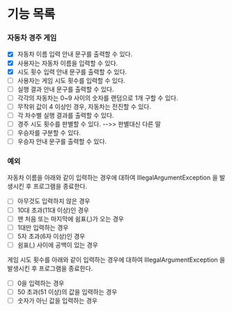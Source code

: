 # 기능 목록

### 자동차 경주 게임
- [x] 자동차 이름 입력 안내 문구를 출력할 수 있다.
- [x] 사용자는 자동차 이름을 입력할 수 있다.
- [x] 시도 횟수 입력 안내 문구를 출력할 수 있다.
- [ ] 사용자는 게임 시도 횟수를 입력할 수 있다.
- [ ] 실행 결과 안내 문구를 출력할 수 있다.
- [ ] 각각의 자동차는 0~9 사이의 숫자를 랜덤으로 1개 구할 수 있다.
- [ ] 무작위 값이 4 이상인 경우, 자동차는 전진할 수 있다.
- [ ] 각 차수별 실행 결과를 출력할 수 있다.
- [ ] 경주 시도 횟수를 판별할 수 있다. -->> 판별대신 다른 말 
- [ ] 우승자를 구분할 수 있다.
- [ ] 우승자 안내 문구를 출력할 수 있다.

### 예외
자동차 이름을 아래와 같이 입력하는 경우에 대하여 IllegalArgumentException 을 발생시킨 후 프로그램을 종료한다.
- [ ] 아무것도 입력하지 않은 경우
- [ ] 10대 초과(11대 이상)인 경우
- [ ] 맨 처음 또는 마지막에 쉼표(,)가 오는 경우
- [ ] 1대만 입력하는 경우
- [ ] 5자 초과(6자 이상)인 경우
- [ ] 쉼표(,) 사이에 공백이 있는 경우

게임 시도 횟수를 아래와 같이 입력하는 경우에 대하여 IllegalArgumentException 을 발생시킨 후 프로그램을 종료한다.
- [ ] 0을 입력하는 경우
- [ ] 50 초과(51 이상)의 값을 입력하는 경우
- [ ] 숫자가 아닌 값을 입력하는 경우